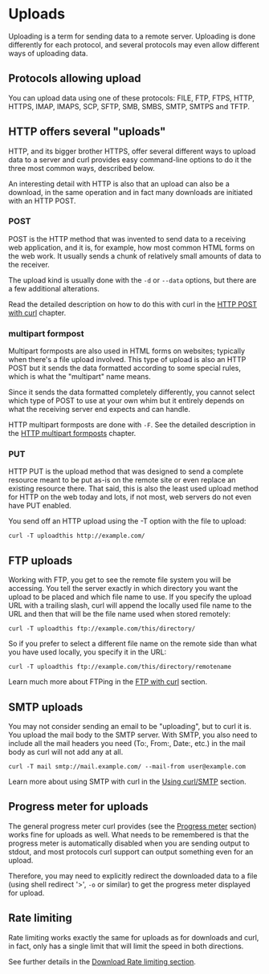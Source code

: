 # Uploads

Uploading is a term for sending data to a remote server. Uploading is done
differently for each protocol, and several protocols may even allow different
ways of uploading data.

## Protocols allowing upload

You can upload data using one of these protocols: FILE, FTP, FTPS, HTTP,
HTTPS, IMAP, IMAPS, SCP, SFTP, SMB, SMBS, SMTP, SMTPS and TFTP.

## HTTP offers several "uploads"

HTTP, and its bigger brother HTTPS, offer several different ways to upload
data to a server and curl provides easy command-line options to do it the
three most common ways, described below.

An interesting detail with HTTP is also that an upload can also be a download,
in the same operation and in fact many downloads are initiated with an HTTP
POST.

### POST

POST is the HTTP method that was invented to send data to a receiving web
application, and it is, for example, how most common HTML forms on the web
work. It usually sends a chunk of relatively small amounts of data to the
receiver.

The upload kind is usually done with the `-d` or `--data` options, but there
are a few additional alterations.

Read the detailed description on how to do this with curl in the [HTTP POST
with curl](../http/post.md) chapter.

### multipart formpost

Multipart formposts are also used in HTML forms on websites; typically when
there's a file upload involved. This type of upload is also an HTTP POST but
it sends the data formatted according to some special rules, which is what the
"multipart" name means.

Since it sends the data formatted completely differently, you cannot select
which type of POST to use at your own whim but it entirely depends on what the
receiving server end expects and can handle.

HTTP multipart formposts are done with `-F`. See the detailed description in
the [HTTP multipart formposts](../http/multipart.md) chapter.

### PUT

HTTP PUT is the upload method that was designed to send a complete resource
meant to be put as-is on the remote site or even replace an existing resource
there. That said, this is also the least used upload method for HTTP on the
web today and lots, if not most, web servers do not even have PUT enabled.

You send off an HTTP upload using the -T option with the file to upload:

    curl -T uploadthis http://example.com/

## FTP uploads

Working with FTP, you get to see the remote file system you will be accessing.
You tell the server exactly in which directory you want the upload to be
placed and which file name to use. If you specify the upload URL with a
trailing slash, curl will append the locally used file name to the URL and
then that will be the file name used when stored remotely:

    curl -T uploadthis ftp://example.com/this/directory/

So if you prefer to select a different file name on the remote side than what
you have used locally, you specify it in the URL:

    curl -T uploadthis ftp://example.com/this/directory/remotename

Learn much more about FTPing in the [FTP with curl](../ftp.md) section.

## SMTP uploads

You may not consider sending an email to be "uploading", but to curl it is.
You upload the mail body to the SMTP server. With SMTP, you also need to
include all the mail headers you need (To:, From:, Date:, etc.) in the mail
body as curl will not add any at all.

    curl -T mail smtp://mail.example.com/ --mail-from user@example.com

Learn more about using SMTP with curl in the [Using
curl/SMTP](smtp.md) section.

## Progress meter for uploads

The general progress meter curl provides (see the [Progress
meter](../cmdline/progressmeter.md) section) works fine for uploads as well.
What needs to be remembered is that the progress meter is automatically
disabled when you are sending output to stdout, and most protocols curl
support can output something even for an upload.

Therefore, you may need to explicitly redirect the downloaded data to a file
(using shell redirect '>', `-o` or similar) to get the progress meter
displayed for upload.

## Rate limiting

Rate limiting works exactly the same for uploads as for downloads and curl, in
fact, only has a single limit that will limit the speed in both directions.

See further details in the [Download Rate limiting
section](downloads/rate-limiting.md).
